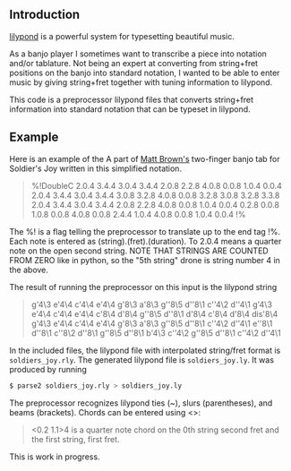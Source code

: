 ## Introduction

[lilypond](http://lilypond.org) is a powerful system for typesetting beautiful music.

As a banjo player I sometimes want to transcribe a piece into notation and/or tablature.  Not
being an expert at converting from string+fret positions on the banjo into standard notation,
I wanted to be able to enter music by giving string+fret together with tuning information to lilypond.

This code is a preprocessor lilypond files that converts string+fret information into
standard notation that can be typeset in lilypond.

## Example

Here is an example of the A part of [Matt Brown's](http://twofingerbanjo.com) two-finger banjo tab
for Soldier's Joy written  in this simplified notation.


> %!DoubleC
>2.0.4 3.4.4 3.0.4 3.4.4
>2.0.8 2.2.8 4.0.8 0.0.8 1.0.4 0.0.4
>2.0.4 3.4.4 3.0.4 3.4.4
>3.0.8 3.2.8 4.0.8 0.0.8 3.2.8 3.0.8 3.2.8 3.3.8
>2.0.4 3.4.4 3.0.4 3.4.4
>2.0.8 2.2.8 4.0.8 0.0.8 1.0.4 0.0.4
>0.2.8 0.0.8 1.0.8 0.0.8 4.0.8 0.0.8 2.4.4
>1.0.4 4.0.8 0.0.8 1.0.4 0.0.4
>!%

The %! is a flag telling the preprocessor to translate up to the end tag !%.
Each note is entered as (string).(fret).(duration).  To 2.0.4 means a quarter note on
the open second string.  NOTE THAT STRINGS ARE COUNTED FROM ZERO like in python, so 
the "5th string" drone is string number 4 in the above.

The result of running the preprocessor on this input is the lilypond string

> g'4\3 e'4\4 c'4\4 e'4\4 g'8\3 a'8\3 g''8\5 d''8\1 c''4\2 d''4\1 g'4\3 e'4\4 c'4\4 e'4\4 c'8\4 d'8\4 g''8\5 d''8\1 d'8\4 c'8\4 d'8\4 dis'8\4 g'4\3 e'4\4 c'4\4 e'4\4 g'8\3 a'8\3 g''8\5 d''8\1 c''4\2 d''4\1 e''8\1 d''8\1 c''8\2 d''8\1 g''8\5 d''8\1 b'4\3 c''4\2 g''8\5 d''8\1 c''4\2 d''4\1 

In the included files, the lilypond file with interpolated string/fret format is
```soldiers_joy.rly```.  The generated lilypond file is ```soldiers_joy.ly```.
It was produced by running

```bash
$ parse2 soldiers_joy.rly > soldiers_joy.ly
```

The preprocessor recognizes lilypond ties (~), slurs (parentheses), and beams (brackets).
Chords can be entered using <>:

> <0.2 1.1>4 is a quarter note chord on the 0th string second fret and the first string, first fret.

This is work in progress.




